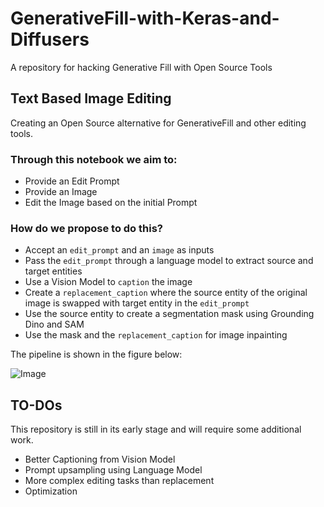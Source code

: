 # GenerativeFill-with-Keras-and-Diffusers
A repository for hacking Generative Fill with Open Source Tools


## Text Based Image Editing

Creating an Open Source alternative for GenerativeFill and other editing tools.

### Through this notebook we aim to: 

- Provide an Edit Prompt
- Provide an Image
- Edit the Image based on the initial Prompt

### How do we propose to do this?

- Accept an `edit_prompt` and an `image` as inputs
- Pass the `edit_prompt` through a language model to extract source and target entities
- Use a Vision Model to `caption` the image
- Create a `replacement_caption` where the source entity of the original image is swapped with target entity in the `edit_prompt`
- Use the source entity to create a segmentation mask using Grounding Dino and SAM
- Use the mask and the `replacement_caption` for image inpainting

The pipeline is shown in the figure below:

![Image](https://github.com/PyImageSearch/blog_posts/assets/44690292/fe2eb574-b8bb-4954-b918-c8bf93974b1b)

## TO-DOs

This repository is still in its early stage and will require some additional work.

- Better Captioning from Vision Model
- Prompt upsampling using Language Model
- More complex editing tasks than replacement
- Optimization



